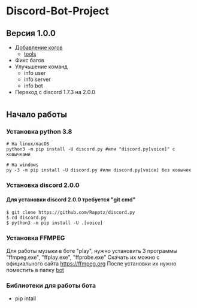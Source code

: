 # Discord-Bot-Project
## Версия 1.0.0
+ [Добавление когов](https://github.com/Artur929488/Discord-Bot-Project/tree/main/bot/cogs)
  + [tools](https://github.com/Artur929488/Discord-Bot-Project/blob/main/bot/cogs/tools.py)
+ Фикс багов
+ Улучьшение команд
  + info user
  + info server
  + info bot
+ Переход с discord 1.7.3 на 2.0.0
#
## Начало работы
### Установка python 3.8
```
# На linux/macOS
python3 -m pip install -U discord.py #или "discord.py[voice]" с ковычками

# На windows
py -3 -m pip install -U discord.py #или discord.py[voice] без ковычек
```
### Установка discord 2.0.0
#### Для установки discord 2.0.0  требуется "git cmd"
```
$ git clone https://github.com/Rapptz/discord.py
$ cd discord.py
$ python3 -m pip install -U .[voice]
```
### Установка FFMPEG
Для работы музыки в боте "play", нужно установить 3 программы "ffmpeg.exe", "ffplay.exe", "ffprobe.exe"
Скачать их можно с официального сайта https://ffmpeg.org
После установки их нужно поместить в папку [bot](https://github.com/Artur929488/Discord-Bot-Project/blob/main/bot)
### Библиотеки для работы бота
+ pip intall

